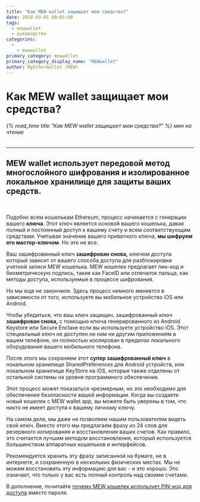 ```yaml
---
title: "Как MEW wallet защищает мои средства?"
date: 2018-03-01 00:01:00
tags:
  - mewwallet
  - руководство
categories:
  - 
    - mewwallet
primary_category: mewwallet
primary_category_display_name: "MEWwallet"
author: MyEtherWallet (MEW)
---
```


# **Как MEW wallet защищает мои средства?**

###### {% read_time title "Как MEW wallet защищает мои средства?" %} мин на чтение

* * *

## MEW wallet использует передовой метод многослойного шифрования и изолированное локальное хранилище для защиты ваших средств.

<br>

Подобно всем кошелькам Ethereum, процесс начинается с генерации вашего **ключа**. Этот ключ является основой вашего кошелька, давая полный и постоянный доступ к вашему счету и всем соответствующим средствам. Учитывая значение вашего приватного ключа, **мы шифруем его мастер-ключом**. Но это не все.

Ваш зашифрованный ключ **зашифрован снова,** ключом доступа который зависит от вашего способа доступа для разблокировки учетной записи MEW кошелька. MEW кошелек предлагает пин-код и биометрическую подпись, такие как FaceID или отпечаток пальца, как методы доступа, используемые в процессе шифрования.

Но мы еще не закончили. Здесь процесс немного меняется в зависимости от того, используете вы мобильное устройство iOS или Android.

Чтобы убедиться, что ваш ключ защищен, зашифрованный ключ **зашифрован снова,** с помощью ключа генерированного из Android Keystore или Secure Enclave если вы используете устройство iOS. Этот специальный ключ не доступен ни нам ни другим приложениям в вашем телефоне, он полностью изолирован в пределах локального оборудования вашего мобильного телефона.

После этого мы сохраняем этот **супер зашифрованный ключ** в локальном хранилище SharedPreferences для Android устройств, или локальном хранилище KeyStore на iOS, которые также отделены от остальной системы на уровне программного обеспечения.

Этот процесс может показаться чрезмерным, но это необходимо для обеспечения безопасности вашей информации. Когда вы создаете новый кошелек с MEW wallet app, вы можете быть уверены в том, что никто не имеет доступа к вашему личному ключу.

На самом деле, мы даже не позволяем нашим пользователям видеть свой ключ. Вместо этого мы предлагаем фразу из 24 слов для резервного копирования и восстановления ваших счетов. Как правило, это считается лучшим методом восстановления, который используется большинством аппаратных кошельков и интерфейсов.

Рекомендуется хранить эту фразу записанной на бумаге, не в интернете, и сохраненную в нескольких физических местах. Мы не можем восстановить эту информацию для вас - и это хорошо. Это означает, что только у вас есть полный контроль над своими счетами.

В дополнение, почитайте [почему MEW кошелек использует PIN-код для доступа](/@@@@@@/mewwallet/mewwallet-pin-password/) вместо пароля.
